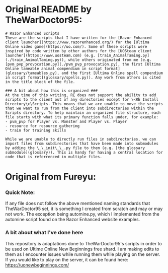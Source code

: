 # Original README by TheWarDoctor95:
```
# Razor Enhanced Scripts
These are the scripts that I have written for the [Razor Enhanced client launcher](https://www.razorenhanced.org/) for the [Ultima Online video game](https://uo.com/). Some of these scripts were inspired by code written by other authors for the [UOSteam client launcher](https://www.uosteam.com) (e.g. [train_AnimalTaming.py](./train_AnimalTaming.py)), while others originated from me (e.g. [pvm_pvp_provocation.py](./pvm_pvp_provocation.py), the first [Ultima Online tameable animal compendium in script format](glossary/tameables.py), and the first [Ultima Online spell compendium in script format](glossary/spells.py)). Any work from others is cited in the title block of the file.

### A bit about how this is organized ###
At the time of this writing, RE does not support the ability to add scripts to the client out of any directories except for \<RE Install Directory\>\Scripts. This means that we are unable to move the scripts that we want to run from the client into subdirectories within the Scripts directory. To help maintain an organized file structure, each file starts with what its primary function falls under, for example:
- pvm_pvp for Player vs. Monster and Player vs. Player
- resource for resource gathering
- train for training skills

While we are unable to directly run files in subdirectories, we can import files from subdirectories that have been made into submodules by adding the \_\_init\_\_.py file to them (e.g. [the glossary submodule](glossary)). This is handy for having a central location for code that is referrenced in multiple files.
```

# Original from Fureyu:

### Quick Note:
If any file does not follow the above mentioned naming standards that TheWarDoctor95 set, it is something I created from scratch and may or may not work. The exception being automine.py, which I implemented from the automine script found on the Razor Enhanced website examples.

### A bit about what I've done here ###
This repository is adaptations done to TheWarDoctor95's scripts in order to be used on Ultime Online New Beginnings free shard. I am making edits to them as I encounter issues while running them while playing on the server. 
If you would like to play on the server, it can be found here: https://uonewbeginnings.com/

